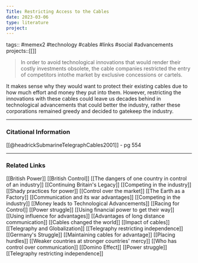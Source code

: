 ```yaml
---
Title: Restricting Access to the Cables
date: 2023-03-06
type: literature
project:
---
```

tags:: #memex2 #technology #cables #links #social #advancements 
projects::[[]]

>In order to avoid technological innovations that would render their costly investments obsolete, the cable companies restricted the entry of competitors intothe market by exclusive concessions or cartels.

It makes sense why they would want to protect their existing cables due to how much effort and money they put into them. However, restricting the innovations with these cables could leave us decades behind in technological advancements that could better the industry, rather these corporations remained greedy and decided to gatekeep the industry.

---
### Citational Information

[[@headrickSubmarineTelegraphCables2001]] - pg 554

---

### Related Links

[[British Power]]
[[British Control]]
[[The dangers of one country in control of an industry]]
[[Continuing Britain's Legacy]]
[[Competing in the industry]]
[[Shady practices for power]]
[[Control over the market]]
[[The Earth as a Factory]]
[[Communication and its war advantages]]
[[Competing in the industry]]
[[Money leads to Technological Advancements]]
[[Racing for Control]]
[[Power struggle]]
[[Using financial power to get their way]]
[[Using influence for advantages]]
[[Advantages of long distance communication]]
[[Cables changed the world]]
[[Impact of cables]]
[[Telegraphy and Globalization]]
[[Telegraphy restricting independence]]
[[Germany's Struggle]]
[[Maintaining cables for advantage]]
[[Placing hurdles]]
[[Weaker countries at stronger countries' mercy]]
[[Who has control over communication]]
[[Domino Effect]]
[[Power struggle]]
[[Telegraphy restricting independence]]